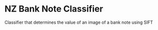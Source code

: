 # NZ Bank Note Classifier
Classifier that determines the value of an image of a bank note using SIFT
